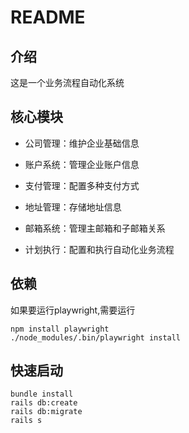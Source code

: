 # README

## 介绍
这是一个业务流程自动化系统

## 核心模块
* 公司管理：维护企业基础信息

* 账户系统：管理企业账户信息

* 支付管理：配置多种支付方式

* 地址管理：存储地址信息

* 邮箱系统：管理主邮箱和子邮箱关系

* 计划执行：配置和执行自动化业务流程

## 依赖
如果要运行playwright,需要运行
```
npm install playwright
./node_modules/.bin/playwright install
```

## 快速启动

```
bundle install
rails db:create
rails db:migrate
rails s
```
